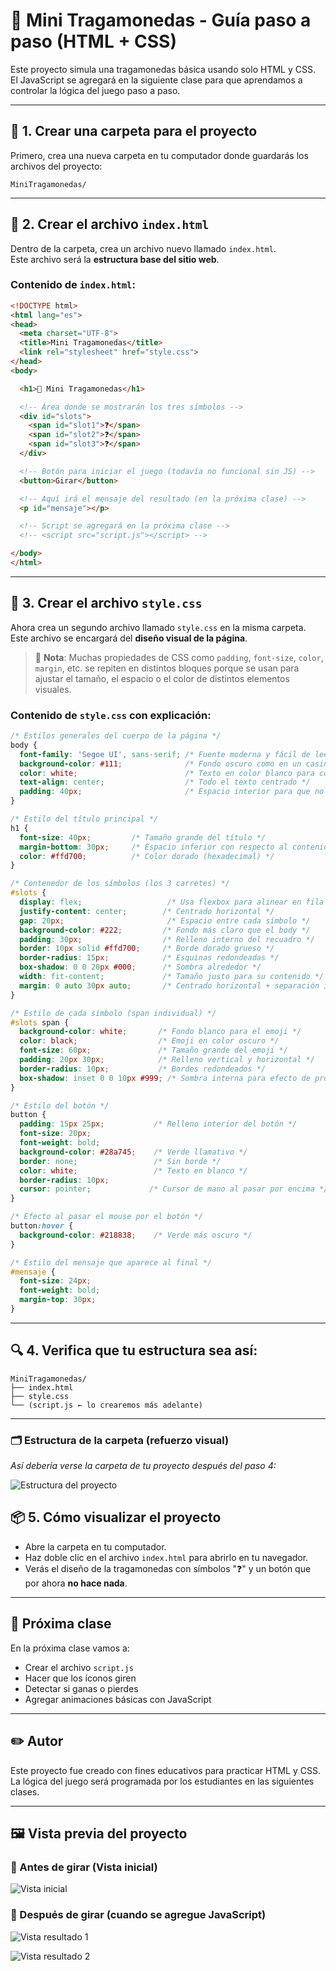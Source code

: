 # 🎰 Mini Tragamonedas - Guía paso a paso (HTML + CSS)

Este proyecto simula una tragamonedas básica usando solo HTML y CSS.  
El JavaScript se agregará en la siguiente clase para que aprendamos a controlar la lógica del juego paso a paso.

---

## 📁 1. Crear una carpeta para el proyecto

Primero, crea una nueva carpeta en tu computador donde guardarás los archivos del proyecto:

```
MiniTragamonedas/
```

---

## 📄 2. Crear el archivo `index.html`

Dentro de la carpeta, crea un archivo nuevo llamado `index.html`.  
Este archivo será la **estructura base del sitio web**.

### Contenido de `index.html`:

```html
<!DOCTYPE html>
<html lang="es">
<head>
  <meta charset="UTF-8">
  <title>Mini Tragamonedas</title>
  <link rel="stylesheet" href="style.css">
</head>
<body>

  <h1>🎰 Mini Tragamonedas</h1>

  <!-- Área donde se mostrarán los tres símbolos -->
  <div id="slots">
    <span id="slot1">❓</span>
    <span id="slot2">❓</span>
    <span id="slot3">❓</span>
  </div>

  <!-- Botón para iniciar el juego (todavía no funcional sin JS) -->
  <button>Girar</button>

  <!-- Aquí irá el mensaje del resultado (en la próxima clase) -->
  <p id="mensaje"></p>

  <!-- Script se agregará en la próxima clase -->
  <!-- <script src="script.js"></script> -->

</body>
</html>
```

---

## 🎨 3. Crear el archivo `style.css`

Ahora crea un segundo archivo llamado `style.css` en la misma carpeta.  
Este archivo se encargará del **diseño visual de la página**.

> 🧠 **Nota**: Muchas propiedades de CSS como `padding`, `font-size`, `color`, `margin`, etc. se repiten en distintos bloques porque se usan para ajustar el tamaño, el espacio o el color de distintos elementos visuales.

### Contenido de `style.css` con explicación:

```css
/* Estilos generales del cuerpo de la página */
body {
  font-family: 'Segoe UI', sans-serif; /* Fuente moderna y fácil de leer */
  background-color: #111;              /* Fondo oscuro como en un casino */
  color: white;                        /* Texto en color blanco para contraste */
  text-align: center;                  /* Todo el texto centrado */
  padding: 40px;                       /* Espacio interior para que no quede pegado al borde */
}

/* Estilo del título principal */
h1 {
  font-size: 40px;         /* Tamaño grande del título */
  margin-bottom: 30px;     /* Espacio inferior con respecto al contenido siguiente */
  color: #ffd700;          /* Color dorado (hexadecimal) */
}

/* Contenedor de los símbolos (los 3 carretes) */
#slots {
  display: flex;                   /* Usa flexbox para alinear en fila */
  justify-content: center;        /* Centrado horizontal */
  gap: 20px;                       /* Espacio entre cada símbolo */
  background-color: #222;         /* Fondo más claro que el body */
  padding: 30px;                  /* Relleno interno del recuadro */
  border: 10px solid #ffd700;     /* Borde dorado grueso */
  border-radius: 15px;            /* Esquinas redondeadas */
  box-shadow: 0 0 20px #000;      /* Sombra alrededor */
  width: fit-content;             /* Tamaño justo para su contenido */
  margin: 0 auto 30px auto;       /* Centrado horizontal + separación inferior */
}

/* Estilo de cada símbolo (span individual) */
#slots span {
  background-color: white;       /* Fondo blanco para el emoji */
  color: black;                  /* Emoji en color oscuro */
  font-size: 60px;               /* Tamaño grande del emoji */
  padding: 20px 30px;            /* Relleno vertical y horizontal */
  border-radius: 10px;           /* Bordes redondeados */
  box-shadow: inset 0 0 10px #999; /* Sombra interna para efecto de profundidad */
}

/* Estilo del botón */
button {
  padding: 15px 25px;           /* Relleno interior del botón */
  font-size: 20px;
  font-weight: bold;
  background-color: #28a745;    /* Verde llamativo */
  border: none;                 /* Sin borde */
  color: white;                 /* Texto en blanco */
  border-radius: 10px;
  cursor: pointer;             /* Cursor de mano al pasar por encima */
}

/* Efecto al pasar el mouse por el botón */
button:hover {
  background-color: #218838;    /* Verde más oscuro */
}

/* Estilo del mensaje que aparece al final */
#mensaje {
  font-size: 24px;
  font-weight: bold;
  margin-top: 30px;
}
```

---

## 🔍 4. Verifica que tu estructura sea así:

```
MiniTragamonedas/
├── index.html
├── style.css
└── (script.js ← lo crearemos más adelante)
```

---

### 🗂️ Estructura de la carpeta (refuerzo visual)
*Así debería verse la carpeta de tu proyecto después del paso 4:*

![Estructura del proyecto](img/pantalla_caperta.png)


## 📦 5. Cómo visualizar el proyecto

- Abre la carpeta en tu computador.
- Haz doble clic en el archivo `index.html` para abrirlo en tu navegador.
- Verás el diseño de la tragamonedas con símbolos "❓" y un botón que por ahora **no hace nada**.

---

## 🚀 Próxima clase

En la próxima clase vamos a:

- Crear el archivo `script.js`
- Hacer que los íconos giren
- Detectar si ganas o pierdes
- Agregar animaciones básicas con JavaScript

---

## ✏️ Autor

Este proyecto fue creado con fines educativos para practicar HTML y CSS.  
La lógica del juego será programada por los estudiantes en las siguientes clases.

---

## 🖼️ Vista previa del proyecto

### 🎰 Antes de girar (Vista inicial)
![Vista inicial](img/pantalla_1.png)

### 🎉 Después de girar (cuando se agregue JavaScript)
![Vista resultado 1](img/pantalla_2.png)

![Vista resultado 2](img/pantalla_3.png)